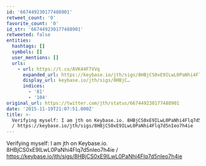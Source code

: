 ```yaml
---
id: '667449230177488901'
retweet_count: '0'
favorite_count: '0'
id_str: '667449230177488901'
retweeted: false
entities:
  hashtags: []
  symbols: []
  user_mentions: []
  urls:
    - url: https://t.co/AVK44F7VVq
      expanded_url: https://keybase.io/jth/sigs/8HBjCS0xE9ILwL0PaNhi4Flq7d5nIeo7h4ie
      display_url: keybase.io/jth/sigs/8HBjC…
      indices:
        - '81'
        - '104'
original_url: https://twitter.com/jth/status/667449230177488901
date: '2015-11-19T21:07:51.000Z'
title: >-
  Verifying myself: I am jth on Keybase.io. 8HBjCS0xE9ILwL0PaNhi4Flq7d5nIeo7h4ie
  / https://keybase.io/jth/sigs/8HBjCS0xE9ILwL0PaNhi4Flq7d5nIeo7h4ie
---
```


Verifying myself: I am jth on Keybase.io. 8HBjCS0xE9ILwL0PaNhi4Flq7d5nIeo7h4ie / https://keybase.io/jth/sigs/8HBjCS0xE9ILwL0PaNhi4Flq7d5nIeo7h4ie